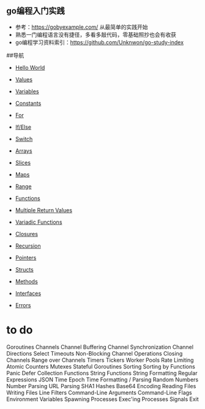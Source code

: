 ## go编程入门实践

* 参考：https://gobyexample.com/ 从最简单的实践开始
* 熟悉一门编程语言没有捷径，多看多敲代码，零基础照抄也会有收获
* go编程学习资料索引：https://github.com/Unknwon/go-study-index

##导航

* [Hello World](hello.go) 
* [Values](values.go) 
* [Variables](variables.go) 
* [Constants](constants.go) 
* [For](for.go) 
* [If/Else](if-else.go) 
* [Switch](switch.go)

* [Arrays](arrays.go) 
* [Slices](slices.go) 
* [Maps](maps.go) 
* [Range](range.go) 
* [Functions](functions.go) 
* [Multiple Return Values](multi-return.go) 
* [Variadic Functions](variadic-functions.go) 
* [Closures](closures.go) 
* [Recursion](recursion.go)

* [Pointers](pointers.go) 
* [Structs](structs.go) 
* [Methods](methods.go) 
* [Interfaces](interfaces.go) 
* [Errors](errors.go) 




# to do

Goroutines
Channels
Channel Buffering
Channel Synchronization
Channel Directions
Select
Timeouts
Non-Blocking Channel Operations
Closing Channels
Range over Channels
Timers
Tickers
Worker Pools
Rate Limiting
Atomic Counters
Mutexes
Stateful Goroutines
Sorting
Sorting by Functions
Panic
Defer
Collection Functions
String Functions
String Formatting
Regular Expressions
JSON
Time
Epoch
Time Formatting / Parsing
Random Numbers
Number Parsing
URL Parsing
SHA1 Hashes
Base64 Encoding
Reading Files
Writing Files
Line Filters
Command-Line Arguments
Command-Line Flags
Environment Variables
Spawning Processes
Exec'ing Processes
Signals
Exit